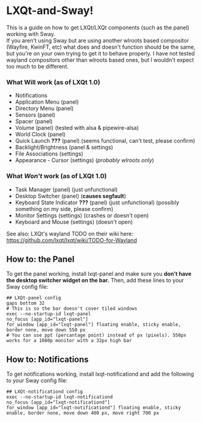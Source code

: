 # LXQt-and-Sway!

This is a guide on how to get LXQt/LXQt components (such as the panel) working with Sway.  
If you aren't using Sway but are using another wlroots based compositor (Wayfire, KwinFT, etc) what does and doesn't function should be the same, but you're on your own trying to get it to behave properly. 
I have not tested wayland compositors other than wlroots based ones, but I wouldn't expect too much to be different. 

### What Will work (as of LXQt 1.0)  
* Notifications  
* Application Menu (panel)  
* Directory Menu (panel)  
* Sensors (panel)  
* Spacer (panel)
* Volume (panel) (tested with alsa & pipewire-alsa)
* World Clock (panel)
* Quick Launch **???** (panel) (seems functional, can't test, please confirm)
* Backlight/Brightness (panel & settings)  
* File Associations (settings)
* Appearance - Cursor (settings) (*probably wlroots only*)  

### What *Won't* work (as of LXQt 1.0)  
* Task Manager (panel) (just unfunctional)  
* Desktop Switcher (panel) (**causes segfault**)  
* Keyboard State Indicator **???** (panel) (just unfunctional) (possibly something on my side, please confirm)  
* Monitor Settings (settings) (crashes or doesn't open)  
* Keyboard and Mouse (settings) (doesn't open)

See also: LXQt's wayland TODO on their wiki here: <https://github.com/lxqt/lxqt/wiki/TODO-for-Wayland>
## How to: the Panel
To get the panel working, install lxqt-panel and make sure you **don't have the desktop switcher widget on the bar.**
Then, add these lines to your Sway config file:  
```
## LXQt-panel config
gaps bottom 32
# This is so the bar doesn't cover tiled windows
exec --no-startup-id lxqt-panel
no_focus [app_id="lxqt-panel"]
for_window [app_id="lxqt-panel"] floating enable, sticky enable, border none, move down 550 px
# You can use ppt (percantage point) instead of px (pixels). 550px works for a 1080p monitor with a 32px high bar
```

## How to: Notifications
To get notifications working, install lxqt-notificationd and add the following to your Sway config file:  
```
## LXQt-notificationd config
exec --no-startup-id lxqt-notificationd
no_focus [app_id="lxqt-notificationd"]
for_window [app_id="lxqt-notificationd"] floating enable, sticky enable, border none, move down 400 px, move right 700 px
```
